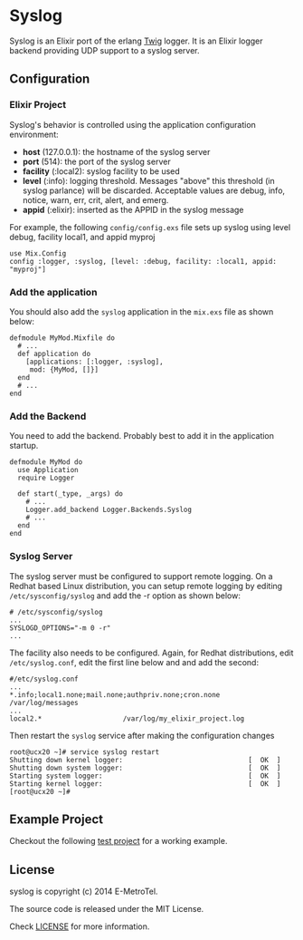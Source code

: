 Syslog
======

Syslog is an Elixir port of the erlang [Twig](https://github.com/cloudant/twig) 
logger. It is an Elixir logger backend providing UDP support to a syslog server.

## Configuration

### Elixir Project

Syslog's behavior is controlled using the application configuration environment:

* __host__ (127.0.0.1): the hostname of the syslog server
* __port__ (514): the port of the syslog server
* __facility__ (:local2): syslog facility to be used
* __level__ (:info): logging threshold. Messages "above" this threshold (in syslog parlance) will be discarded. Acceptable values are debug, info, notice, warn, err, crit, alert, and emerg.
* __appid__ (:elixir): inserted as the APPID in the syslog message

For example, the following `config/config.exs` file sets up syslog using 
level debug, facility local1, and appid myproj

```
use Mix.Config
config :logger, :syslog, [level: :debug, facility: :local1, appid: "myproj"]
```

### Add the application

You should also add the `syslog` application in the `mix.exs` file as shown below:

```
defmodule MyMod.Mixfile do
  # ...
  def application do
    [applications: [:logger, :syslog],
     mod: {MyMod, []}]
  end
  # ...
end
```

### Add the Backend

You need to add the backend. Probably best to add it in the application startup.

```
defmodule MyMod do
  use Application
  require Logger

  def start(_type, _args) do
    # ...
    Logger.add_backend Logger.Backends.Syslog
    # ...
  end
end
```

### Syslog Server

The syslog server must be configured to support remote logging. On a Redhat based 
Linux distribution, you can setup remote logging by editing `/etc/sysconfig/syslog`
and add the -r option as shown below:

```
# /etc/sysconfig/syslog
...
SYSLOGD_OPTIONS="-m 0 -r"
...
```

The facility also needs to be configured. Again, for Redhat distributions, edit 
`/etc/syslog.conf`, edit the first line below and and add the second:

```
#/etc/syslog.conf
...
*.info;local1.none;mail.none;authpriv.none;cron.none            /var/log/messages
...
local2.*                    /var/log/my_elixir_project.log
```

Then restart the `syslog` service after making the configuration changes

```
root@ucx20 ~]# service syslog restart
Shutting down kernel logger:                               [  OK  ]
Shutting down system logger:                               [  OK  ]
Starting system logger:                                    [  OK  ]
Starting kernel logger:                                    [  OK  ]
[root@ucx20 ~]#
```

## Example Project

Checkout the following [test project](https://github.com/smpallen99/test_syslog) for a working example.

## License

syslog is copyright (c) 2014 E-MetroTel. 

The source code is released under the MIT License.

Check [LICENSE](LICENSE) for more information.
